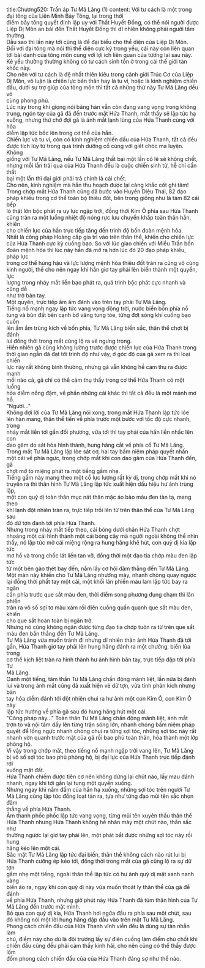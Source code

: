 title:Chương520: Trấn áp Tư Mã Lăng (1)
content:
Với tư cách là một trong đại tông của Liên Minh Bảy Tông, lại trong thời<br>điểm bảy tông quyết định lập uy với Thất Huyết Đồng, có thể nói người được<br>Liệp Dị Môn an bài đến Thất Huyết Đồng thì dĩ nhiên không phải người tầm<br>thường.<br>Dẫu sao thì lần này tới cũng là để đại biểu cho thể diện của Liệp Dị Môn.<br>Đối với đại tông mà nói thì thể diện cực kỳ trọng yếu, cái này còn liên quan<br>tới bài danh của tông môn cùng với lợi ích liên quan của tương lai sau này.<br>Kẻ yếu thường thường không có tư cách sinh tồn ở trong cái thế giới tàn<br>khốc này.<br>Cho nên với tư cách là đệ nhất thiên kiêu trong cảnh giới Trúc Cơ của Liệp<br>Dị Môn, vô luận là chiến lực bản thân hay là tu vi, hoặc là kinh nghiệm chiến<br>đấu, dưới sự trợ giúp của tông môn thì tất cả những thứ này Tư Mã Lăng đều vô<br>cùng phong phú.<br>Lúc này trong khi giọng nói băng hàn vẫn còn đang vang vọng trong không<br>trung, ngón tay của gã đã đến trước mặt Hứa Thanh, mắt thấy sẽ lập tức hạ<br>xuống, nhưng thứ chờ đợi gã là ánh mắt lạnh lùng của Hứa Thanh cùng với hỏa<br>diễm lập tức bốc lên trong cơ thể của hắn.<br>Chiến lực và tu vi, còn có kinh nghiệm chiến đấu của Hứa Thanh, tất cả đều<br>được tích lũy từ trong quá trình dưỡng cổ cùng với giết chóc ma luyện. Không<br>giống với Tư Mã Lăng, nếu Tư Mã Lăng thất bại một lần có lẽ sẽ không chết,<br>nhưng mỗi lần trải qua của Hứa Thanh đều là cuộc chiến sinh tử, hễ chỉ cần thất<br>bại một lần thì đại giới phải trả chính là cái chết.<br>Cho nên, kinh nghiệm mà hắn thu hoạch được lại càng khắc cốt ghi tâm!<br>Trong chớp mắt Hứa Thanh cũng đã bước vào Huyền Diệu Thái, 82 đạo<br>pháp khiếu trong cơ thể toàn bộ thiêu đốt, bên trong giống như là tám 82 cái bếp<br>lò thật lớn bộc phát ra uy lực ngập trời, đồng thời Kim Ô phía sau Hứa Thanh<br>cũng tràn ra một luồng nhiệt độ nóng rực lưu chuyển khắp toàn thân hắn, khiến<br>cho chiến lực của hắn trực tiếp tăng đến trình độ bốn đoàn mệnh hỏa.<br>Nhất là công pháp Hoàng cấp gia trì vào trên thân thể, khiến cho chiến lực<br>của Hứa Thanh cực kỳ cuồng bạo. So với lúc giao chiến với Miểu Trần bốn<br>đoàn mệnh hỏa thì lúc này hắn đã mở ra hơn lúc đó 20 đạo pháp khiếu, pháp lực<br>trong cơ thể hùng hậu và lực lượng mệnh hỏa thiêu đốt tràn ra cũng vô cùng<br>kinh người, thế cho nên ngay khi hắn giơ tay phải lên biến thành một quyền, lực<br>lượng trong nháy mắt liền bạo phát ra, quá trình bộc phát cực nhanh và cũng dễ<br>như trở bàn tay.<br>Một quyền, trực tiếp ầm ầm đánh vào trên tay phải Tư Mã Lăng.<br>Tiếng nổ mạnh ngay lập tức vang vọng động trời, nước biển bốn phía nổ<br>tung và bùn đất bên cạnh bờ văng tung tóe, từng đợt sóng khí cuồng bạo cuốn<br>lên ầm ầm trùng kích về bốn phía, Tư Mã Lăng biến sắc, thân thể chợt bị đánh<br>lui đồng thời trong mắt cũng lộ ra vẻ ngưng trọng.<br>Hiển nhiên gã cũng không lường trước được chiến lực của Hứa Thanh trong<br>thời gian ngắn đã đạt tới trình độ như vậy, ở góc độ của gã xem ra thì loại chiến<br>lực này rất không bình thường, nhưng gã vẫn không hề cảm thụ ra được manh<br>mối nào cả, gã chỉ có thể cảm thụ thấy trong cơ thể Hứa Thanh có một luồng<br>hỏa diễm nồng đậm, về phần những cái khác thì tất cả đều là một mảnh mơ hồ.<br>"Ngươi..."<br>Không đợi lời của Tư Mã Lăng nói xong, trong mắt Hứa Thanh lập tức lóe<br>lên hàn mang, thân thể tiến về phía trước một bước với tốc độ cực nhanh, trong<br>nháy mắt liền tới gần đối phương, vừa tới thì tay phải của hắn liền nhấc lên con<br>dao găm do sát hỏa hình thành, hung hăng cắt về phía cổ Tư Mã Lăng.<br>Trong mắt Tư Mã Lăng lập lòe sát cơ, hai tay bấm niệm pháp quyết nhấn<br>một cái về phía ngực, trong chớp mắt khi con dao găm của Hứa Thanh đến, gã<br>chợt mở to miệng phát ra một tiếng gầm nhẹ.<br>Tiếng gầm này mang theo một cỗ lực lượng rất kỳ dị, trong chớp mắt khi nó<br>truyền ra thì thân hình Tư Mã Lăng lập tức xuất hiện dấu hiệu hư ảnh trùng lặp,<br>một con quỷ dị toàn thân mục nát thân mặc áo bào màu đen tàn tạ, mang theo<br>khí lạnh đột nhiên tràn ra, trực tiếp trồi lên từ trên thân thể của Tư Mã Lăng sau<br>đó dữ tợn đánh tới phía Hứa Thanh.<br>Nhưng trong nháy mắt tiếp theo, cái bóng dưới chân Hứa Thanh chợt<br>nhoáng một cái hình thành một cái bóng cây mà người ngoài không thể nhìn<br>thấy, nó lập tức mở cái miệng rộng ra hung hăng khẽ hút, con quỷ dị kia lập tức<br>mơ hồ và trong chốc lát liền tan vỡ, đồng thời một đạo tia chớp màu đen lập tức<br>từ một bên gào thét bay đến, nắm lấy cơ hội đâm thẳng đến Tư Mã Lăng.<br>Một màn này khiến cho Tư Mã Lăng nhướng mày, nhanh chóng quay ngược<br>lại đồng thời phất tay một cái, một khối lân phiến màu lam lập tức bay ra ngăn<br>cản phía trước que sắt màu đen, thời điểm song phương đụng chạm thì lân phiến<br>tràn ra vô số sợi tơ màu xám rồi điên cuồng quấn quanh que sắt màu đen, khiến<br>cho que sắt hoàn toàn bị ngăn trở.<br>Nhưng nó cũng không ngăn được từng đạo tia chớp tuôn ra từ trên que sắt<br>màu đen bắn thẳng đến Tư Mã Lăng.<br>Tư Mã Lăng vừa muốn tránh đi nhưng dĩ nhiên thân ảnh Hứa Thanh đã tới<br>gần, Hứa Thanh giơ tay phải lên hung hăng đánh ra một chưởng, biển lửa trong<br>cơ thể kịch liệt tràn ra hình thành hư ảnh hình bàn tay, trực tiếp đập tới phía Tư<br>Mã Lăng.<br>Oanh một tiếng, tâm thần Tư Mã Lăng chấn động mãnh liệt, lần nữa bị đánh<br>lui và trong ánh mắt cũng đã xuất hiện vẻ dữ tợn, vừa tính phản kích nhưng bàn<br>tay hỏa diễm đánh tới đột nhiên chui ra hư ảnh một con Kim Ô, con Kim Ô này<br>lập tức hướng về phía gã sau đó hung hăng hút một cái.<br>"Công pháp này..." Toàn thân Tư Mã Lăng chấn động mãnh liệt, ánh mắt<br>trợn to và nội tâm dấy lên từng trận sóng lớn, nhanh chóng bấm niệm pháp<br>quyết để lồng ngực nhanh chóng chui ra từng sợi tóc, những sợi tóc này rất<br>nhanh vờn quanh trước mặt của gã rồi bao phủ toàn thân, hóa thành một lớp<br>phòng hộ.<br>Vì vậy trong chớp mắt, theo tiếng nổ mạnh ngập trời vang lên, Tư Mã Lăng<br>bị vô số sợi tóc bao phủ phòng hộ, bị đại lực của Hứa Thanh trực tiếp đánh rơi<br>xuống mặt đất.<br>Hứa Thanh chiếm được tiên cơ nên không dừng lại chút nào, lấy mau đánh<br>nhanh, ngay khi tới gần lại tung một quyền xuống.<br>Nhưng ngay khi nắm đấm của hắn hạ xuống, những sợi tóc trên người Tư<br>Mã Lăng cũng lập tức đồng loạt tản ra, tựa như từng đạo mũi tên sắc nhọn đâm<br>thẳng về phía Hứa Thanh.<br>Âm thanh phốc phốc lập tức vang vọng, từng mũi tên xuyên thấu thân thể<br>Hứa Thanh nhưng Hứa Thanh không hề nhăn mày một chút nào, thần sắc như<br>thường ngược lại giơ tay phải lên, một phát bắt được những sợi tóc này rồi hung<br>hăng kéo lên một cái.<br>Sắc mặt Tư Mã Lăng lập tức đại biến, thân thể không cách nào rút lui bị<br>Hứa Thanh cưỡng ép kéo tới, đồng thời trong mắt của gã cũng lộ ra sự dữ tợn<br>gầm nhẹ một tiếng, ngoài thân thể lập tức có hư ảnh quỷ dị mặt xanh nanh vàng<br>biến ảo ra, ngay khi con quỷ dị này vừa muốn thoát ly thân thể của gã để đánh<br>về phía Hứa Thanh, nhưng giờ phút này Hứa Thanh đã túm thân hình của Tư<br>Mã Lăng đến trước mặt mình.<br>Bỏ qua con quỷ dị kia, Hứa Thanh hơi ngửa đầu ra phía sau một chút, sau<br>đó không nói một lời hung hăng đập đầu vào trên mặt Tư Mã Lăng.<br>Phong cách chiến đấu của Hứa Thanh vĩnh viễn đều là dùng sự tàn nhẫn làm<br>chủ, điểm này cho dù là đội trưởng lấy sự điên cuồng làm điểm chủ chốt khi<br>chiến đấu cũng đều phải cảm thấy kinh hãi, cho nên cũng có thể thấy được lốm<br>đốm phong cách chiến đấu của của Hứa Thanh đáng sợ như thế nào.